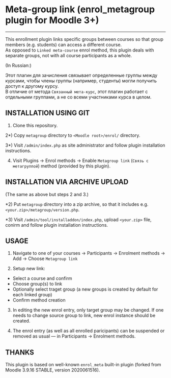 # Meta-group link  (enrol_metagroup plugin for Moodle 3+)
---

This enrollment plugin links specific groups between courses so that group members (e.g. students) can access a different course.  
As opposed to `Linked meta-course` enrol method, this plugin deals with separate groups, not with all course participants as a whole.

(In Russian:)

Этот плагин для зачисления связывает определенные группы между курсами, чтобы члены группы (например, студенты) могли получить доступ к другому курсу.  
В отличие от метода `Связанный мета-курс`, этот плагин работает с отдельными группами, а не со всеми участниками курса в целом.


## INSTALLATION USING GIT

1) Clone this repository.

2*) Copy `metagroup` directory to `<Moodle root>/enrol/` directory.

3*) Visit `/admin/index.php` as site administrator and follow plugin installation instructions.

4) Visit Plugins → Enrol methods → Enable `Metagroup link` (`Связь с метагруппой`) method (provided by this plugin). 


## INSTALLATION VIA ARCHIVE UPLOAD

(The same as above but steps 2 and 3.)

\*2) Put `metagroup` directory into a zip archive, so that it includes e.g. `<your.zip>/metagroup/version.php`.

\*3) Visit `/admin/tool/installaddon/index.php`, upload `<your.zip>` file, conirm and follow plugin installation instructions.


## USAGE

1) Navigate to one of your courses → Participants → Enrolment methods → Add → Choose `Metagroup link`

2) Setup new link:

 - Select a course and confirm
 - Choose group(s) to link
 - Optionally select traget group (a new groups is created by default for each linked group)
 - Confirm method creation

3) In editing the new enrol entry, only target group may be changed. If one needs to change source group to link, new enrol instance should be created.

4) The enrol entry (as well as all enrolled paricipants) can be suspended or removed as usual — in Participants → Enrolment methods.


## THANKS

This plugin is based on well-known `enrol_meta` built-in plugin (forked from Moodle 3.9.16 STABLE, version 2020061516).


